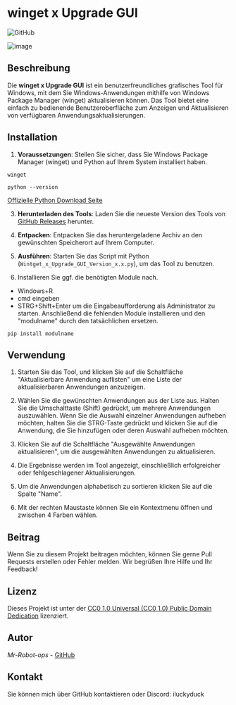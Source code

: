 # winget x Upgrade GUI
![GitHub](https://img.shields.io/github/license/Mr-Robot-ops/winget-x)

![image](https://github.com/Mr-Robot-ops/winget-x/assets/55334802/d3594c97-e423-4b86-80a1-1fa808ad492d)

## Beschreibung

Die **winget x Upgrade GUI** ist ein benutzerfreundliches grafisches Tool für Windows, mit dem Sie Windows-Anwendungen mithilfe von Windows Package Manager (winget) aktualisieren können. Das Tool bietet eine einfach zu bedienende Benutzeroberfläche zum Anzeigen und Aktualisieren von verfügbaren Anwendungsaktualisierungen.

## Installation

1. **Voraussetzungen**: Stellen Sie sicher, dass Sie Windows Package Manager (winget) und Python auf Ihrem System installiert haben.

```
winget
```
```
python --version
```
[Offizielle Python Download Seite](https://www.python.org/downloads/windows/)

3. **Herunterladen des Tools**: Laden Sie die neueste Version des Tools von [GitHub Releases](https://github.com/Mr-Robot-ops/winget-x/releases/tag/Upgrade_GUI_2.3) herunter.

4. **Entpacken**: Entpacken Sie das heruntergeladene Archiv an den gewünschten Speicherort auf Ihrem Computer.

5. **Ausführen**: Starten Sie das Script mit Python (`Wintget_x_Upgrade_GUI_Version_x.x.py`), um das Tool zu benutzen.

6. Installieren Sie ggf. die benötigten Module nach.
- Windows+R
- cmd eingeben
- STRG+Shift+Enter um die Eingabeaufforderung als Administrator zu starten. Anschließend die fehlenden Module installieren und den "modulname" durch den tatsächlichen ersetzen.

```
pip install modulname
```

## Verwendung

1. Starten Sie das Tool, und klicken Sie auf die Schaltfläche "Aktualisierbare Anwendung auflisten" um eine Liste der aktualisierbaren Anwendungen anzuzeigen.

2. Wählen Sie die gewünschten Anwendungen aus der Liste aus. Halten Sie die Umschalttaste (Shift) gedrückt, um mehrere Anwendungen auszuwählen. Wenn Sie die Auswahl einzelner Anwendungen aufheben möchten, halten Sie die STRG-Taste gedrückt und klicken Sie auf die Anwendung, die Sie hinzufügen oder deren Auswahl aufheben möchten.

3. Klicken Sie auf die Schaltfläche "Ausgewählte Anwendungen aktualisieren", um die ausgewählten Anwendungen zu aktualisieren.

4. Die Ergebnisse werden im Tool angezeigt, einschließlich erfolgreicher oder fehlgeschlagener Aktualisierungen.

5. Um die Anwendungen alphabetisch zu sortieren klicken Sie auf die Spalte "Name".

6. Mit der rechten Maustaste können Sie ein Kontextmenu öffnen und zwischen 4 Farben wählen.

## Beitrag

Wenn Sie zu diesem Projekt beitragen möchten, können Sie gerne Pull Requests erstellen oder Fehler melden. Wir begrüßen Ihre Hilfe und Ihr Feedback!

## Lizenz

Dieses Projekt ist unter der [CC0 1.0 Universal (CC0 1.0) Public Domain Dedication](https://creativecommons.org/publicdomain/zero/1.0/) lizenziert.

## Autor

*Mr-Robot-ops* - [GitHub](https://github.com/Mr-Robot-ops)

## Kontakt

Sie können mich über GitHub kontaktieren oder Discord: iluckyduck
